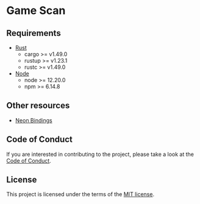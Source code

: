 # Game Scan

## Requirements

- [Rust](https://www.rust-lang.org)
  - cargo >= v1.49.0
  - rustup >= v1.23.1
  - rustc >= v1.49.0
- [Node](https://nodejs.org) 
  - node \>= 12.20.0
  - npm \>= 6.14.8

## Other resources

- [Neon Bindings](https://neon-bindings.com)

## Code of Conduct

If you are interested in contributing to the project, please take a look at the [Code of Conduct](./CODE_OF_CONDUCT.md).

## License

This project is licensed under the terms of the
[MIT license](./LICENSE).